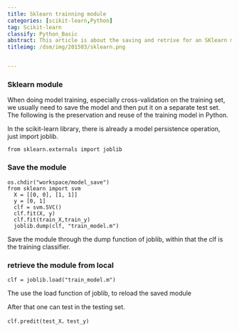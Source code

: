 ```yaml
---
title: Sklearn trainning module
categories: [scikit-learn,Python]
tag: Scikit-learn
classify: Python_Basic
abstract: This article is about the saving and retrive for an SKlearn module
titleimg: /dsm/img/201503/sklearn.png


---
```

### Sklearn module

When doing model training, especially cross-validation on the training set, we usually need to save the model and then put it on a separate test set. The following is the preservation and reuse of the training model in Python.

In the scikit-learn library, there is already a model persistence operation, just import joblib.

```
from sklearn.externals import joblib
```

### Save the module


```
os.chdir("workspace/model_save")
from sklearn import svm
  X = [[0, 0], [1, 1]]
  y = [0, 1]
  clf = svm.SVC()
  clf.fit(X, y)  
  clf.fit(train_X,train_y)
  joblib.dump(clf, "train_model.m")
```

Save the module through the dump function of joblib, within that the clf is the training classifier.

### retrieve the module from local

```
clf = joblib.load("train_model.m")
```

The use the load function of joblib, to reload the saved module

After that one can test in the testing set.

```
clf.predit(test_X，test_y)
```
